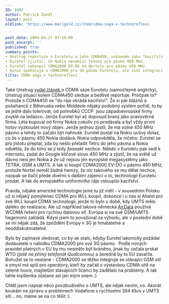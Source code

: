 ```yaml
---
ID: 1003
author: Patrick Zandl
layout: post
oldlink: 'https://www.marigold.cz/item/cdma-saga-v-technoreflexi

  '
post_date: 2004-04-27 07:10:00
post_excerpt: ''
published: true
summary_points:
- Unstrug reportuje o Eurotelu a jeho CDMA450, vnímaném jako "kacířství".
- Eurotel zjistil, že Nokia nenabízí řešení pro pásmo 450 MHz.
- Eurotel nakoupil CDMA2000 EV-DO od Nortelu pro pásmo 450 MHz.
- Autor spekuluje o CDMA2000 pro 3G pásmo Eurotelu, ale vidí integraci problematicky.
title: CDMA sága v technoreflexi
---
```


<p>
Také Unstrug <A href="http://semania.odblokovani.biz/index.php?option=content&amp;task=view&amp;id=72&amp;Itemid=2" target=_blank>vydal článek </A>o CDMA sáze Eurotelu (samozřejmě anglicky), Unstrug situaci kolem CDMA450 sleduje a bedlivě reportuje. Pročpak to? Protože s CDMA450 se "do ráje vkrádá kacířství". Že si pár bláznů a pošahanců z Běloruska nebo Moldávie nějaký podobný systém pořídí, to by se ještě dalo tolerovat, od pohrobků CCCP&#160;&#160;jsou západoevropské firmy zvyklé na ledasco. Jenže Eurotel byl až doposud braný jako pravověrná firma. Léta kupoval od firmy Nokia cokoliv co prodávala a byl vždy první hotov vyzkoušet nový objev. Jenže jednou zjistil, že má volné 450 MHz pásmo a tehdy to začalo být nahnuté. Eurotel poslal na Nokiu uctivý dotaz, co že v pásmu 450 Nokia dodává. Nokia odpověděla, že ničeho. Eurotel se pro jistotu přeptal, zda by nešlo přeladit Tetru do jeho pásma a Nokia odvětila, že do toho se jí tedy <EM>faaaakt</EM> nechce. Někdo v Eurotelu pak sedl k internetu, zadal do Google klíčové slovo <EM>450 MHz</EM> a zjistil, že na světě už dávno není jen Nokia a že už nejsou jen evropské megasystémy jako TETRA, GSM a UMTS. A tak si koupil CDMA2000 EV-DO v pásmu 450 MHz, protože Nortel neměl žádné hemzy, že nic takového se mu dělat nechce, naopak se tlačil přede dveřmi s dalšími zájemci o to, technologii Eurotelu prodat. A tak do evropského uniformního ráje vstoupilo kacířství. </p>

<p>
Pravda, nějaké americké technologie jsme tu již měli - v sousedním Polsku už si nějaký pomýlenec CDMA pro WLL koupil, dokonce i u nás si Aliatel pro své WLL koupil CDMA technologii, jenže to bylo v době, kdy UMTS mělo daleko do realizace. Ale už například taková německá <A href="http://www.airdata.ag/" target=_blank>AirData</A> používá WCDMA řešení pro rychlou datovou síť. Evropa si na své GSM/UMTS hegemonii zakládá. Kdysi jsem to považoval za výhodu, ale v poslední době se mi nějak zdá, že zpoždění Evropy v 3G je hmatatelné a neoddiskutovatelné.</p>

<p>
Bylo by zajímavé sledovat, co by se stalo, kdyby Eurotel lakonicky požádal dodavatele o nabídku CDMA2000 pro své 3G pásmo. &#160;Podle nových pravidel platných v EU by mu nesmělo být bráněno, jinak by začala prskat WTO <EM>(jistě na přímý telefonát Qualcommu)</EM> a šeredně by to EU zavařila. Bohužel se to nestane - CDMA2000 se těžko integruje se stávající GSM sítí a smysl má spíš pro operátory, kteří by začali s výstavbou CDMA sítě na zelené louce, majitelům stávajících licencí by zadělalo na problémy. A tak tahle myšlenka zůstane asi jen mým snem :)</p>

<p>
Chtěl jsem napsat něco povzbudivého o UMTS, ale nějak nevím, co. Akorát koukám na zprávu o problémech&#160;Vodafone s rychlostmi 384 Kb/s v UMTS síti... no, máme se na co těšit :)&#160;</p>